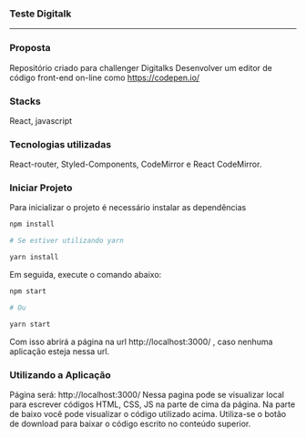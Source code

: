 ### Teste Digitalk
____________________________________

### Proposta
Repositório criado para challenger Digitalks
Desenvolver um editor de código front-end on-line como https://codepen.io/

### Stacks
React, javascript

### Tecnologias utilizadas
React-router, Styled-Components, CodeMirror e  React CodeMirror.

### Iniciar Projeto
Para inicializar o projeto é necessário instalar as dependências

```sh
npm install

# Se estiver utilizando yarn

yarn install
```

Em seguida, execute o comando abaixo:

```sh
npm start

# Ou

yarn start
```
Com isso abrirá a página na url http://localhost:3000/ , caso nenhuma aplicação esteja nessa url.

### Utilizando a Aplicação
Página será:
http://localhost:3000/
Nessa pagina pode se visualizar local para escrever códigos HTML, CSS, JS na parte de cima da página.
Na parte de baixo você pode visualizar o código utilizado acima. Utiliza-se o botão de download para baixar o código escrito no conteúdo superior.
